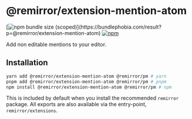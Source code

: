 # @remirror/extension-mention-atom

[![npm bundle size (scoped)](https://img.shields.io/bundlephobia/minzip/@remirror/extension-mention-atom.svg?)](https://bundlephobia.com/result?p=@remirror/extension-mention-atom) [![npm](https://img.shields.io/npm/dm/@remirror/extension-mention-atom.svg?&logo=npm)](https://www.npmjs.com/package/@remirror/extension-mention-atom)

Add non editable mentions to your editor.

## Installation

```bash
yarn add @remirror/extension-mention-atom @remirror/pm # yarn
pnpm add @remirror/extension-mention-atom @remirror/pm # pnpm
npm install @remirror/extension-mention-atom @remirror/pm # npm
```

This is included by default when you install the recommended `remirror` package. All exports are also available via the entry-point, `remirror/extensions`.
